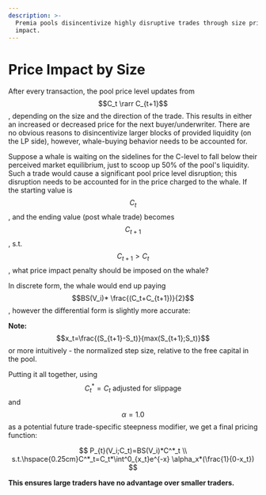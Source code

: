 ```yaml
---
description: >-
  Premia pools disincentivize highly disruptive trades through size price
  impact.
---
```


# Price Impact by Size

After every transaction, the pool price level updates from $$C_t \rarr C_{t+1}$$, depending on the size and the direction of the trade. This results in either an increased or decreased price for the next buyer/underwriter. There are no obvious reasons to disincentivize larger blocks of provided liquidity (on the LP side), however, whale-buying behavior needs to be accounted for.&#x20;

Suppose a whale is waiting on the sidelines for the C-level to fall below their perceived market equilibrium, just to scoop up 50% of the pool's liquidity. Such a trade would cause a significant pool price level disruption; this disruption needs to be accounted for in the price charged to the whale. If the starting value is $$C_t$$, and the ending value (post whale trade) becomes $$C_{t+1}$$, s.t. $$C_{t+1} > C_{t}$$, what price impact penalty should be imposed on the whale?

In discrete form, the whale would end up paying $$BS(V_i)* \frac{(C_t+C_{t+1})}{2}$$, however the differential form is slightly more accurate:&#x20;

**Note:** $$x_t=\frac{(S_{t+1}-S_t)}{max(S_{t+1};S_t)}$$ or more intuitively - the normalized step size, relative to the free capital in the pool.

Putting it all together, using $$C^*_t=C_t \text{ adjusted for slippage}$$ and $$\alpha=1.0$$ as a potential future trade-specific steepness modifier, we get a final pricing function:

$$
P_{t}(V_i;C_t)=BS(V_i)*C^*_t
\\
s.t.\hspace{0.25cm}C^*_t=C_t*\int^0_{x_t}e^{-x} \alpha_x*(\frac{1}{0-x_t})
$$

**This ensures large traders have no advantage over smaller traders.**
